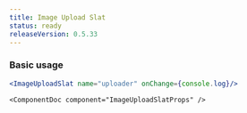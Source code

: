 ```yaml
---
title: Image Upload Slat
status: ready
releaseVersion: 0.5.33
---
```


### Basic usage 
```.jsx
<ImageUploadSlat name="uploader" onChange={console.log}/>
```

```!jsx
<ComponentDoc component="ImageUploadSlatProps" />
```
